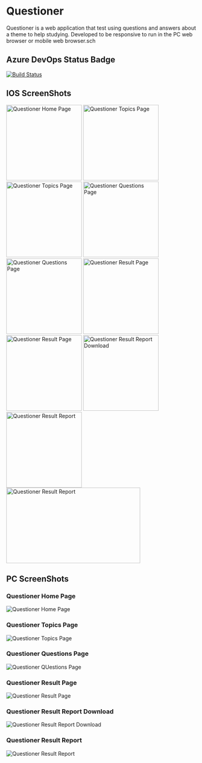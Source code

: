 # Questioner
Questioner is a web application that test using questions and answers about a theme to help studying. Developed to be responsive to run in the PC web browser or mobile web browser.sch

## Azure DevOps Status Badge
[![Build Status](https://dev.azure.com/htapps/GitHub/_apis/build/status/henriq-toledo.questioner?branchName=master)](https://dev.azure.com/htapps/GitHub/_build/latest?definitionId=1&branchName=master)

## IOS ScreenShots

<img src="screenshots/ios/01-questioner-home-page.png" alt="Questioner Home Page" width="200"> <img src="screenshots/ios/02-questioner-topics-page-1.png" alt="Questioner Topics Page" width="200"> <img src="screenshots/ios/03-questioner-topics-page-2.png" alt="Questioner Topics Page" width="200"> <img src="screenshots/ios/04-questioner-questions-page-1.png" alt="Questioner Questions Page" width="200"> <img src="screenshots/ios/05-questioner-questions-page-2.png" alt="Questioner Questions Page" width="200"> <img src="screenshots/ios/06-questioner-result-page-1.png" alt="Questioner Result Page" width="200"> <img src="screenshots/ios/07-questioner-result-page-2.png" alt="Questioner Result Page" width="200"> <img src="screenshots/ios/08-questioner-result-report-download.png" alt="Questioner Result Report Download" width="200"> <img src="screenshots/ios/09-questioner-result-report-1.png" alt="Questioner Result Report" width="200"> <img src="screenshots/ios/10-questioner-result-report-2.png" alt="Questioner Result Report" width="355" height="200"  style="vertical-align:top">

## PC ScreenShots

### Questioner Home Page
<img src="screenshots/pc/01-questioner-home-page.png" alt="Questioner Home Page">

<br>

### Questioner Topics Page
<img src="screenshots/pc/02-questioner-topics-page.png" alt="Questioner Topics Page">

<br>

### Questioner Questions Page
<img src="screenshots/pc/03-questioner-questions-page.png" alt="Questioner QUestions Page">

<br>

### Questioner Result Page
<img src="screenshots/pc/04-questioner-result-page.png" alt="Questioner Result Page">

<br>

### Questioner Result Report Download
<img src="screenshots/pc/05-questioner-result-report-download.png" alt="Questioner Result Report Download">

<br>

### Questioner Result Report
<img src="screenshots/pc/06-questioner-result-report.png" alt="Questioner Result Report">